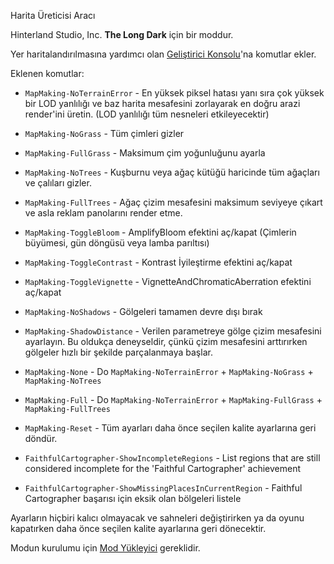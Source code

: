 Harita Üreticisi Aracı


Hinterland Studio, Inc. **The Long Dark** için bir moddur.


Yer haritalandırılmasına yardımcı olan [Geliştirici Konsolu](https://github.com/FINDarkside/TLD-Developer-Console)'na komutlar ekler.

Eklenen komutlar:

* `MapMaking-NoTerrainError` - En yüksek piksel hatası yanı sıra çok yüksek bir LOD yanlılığı ve baz harita mesafesini zorlayarak en doğru arazi render'ini üretin. (LOD yanlılığı tüm nesneleri etkileyecektir)
* `MapMaking-NoGrass` - Tüm çimleri gizler
* `MapMaking-FullGrass` - Maksimum çim yoğunluğunu ayarla
* `MapMaking-NoTrees` - Kuşburnu veya ağaç kütüğü haricinde tüm ağaçları ve çalıları gizler.
* `MapMaking-FullTrees` - Ağaç çizim mesafesini maksimum seviyeye çıkart ve asla reklam panolarını render etme.
* `MapMaking-ToggleBloom` - AmplifyBloom efektini aç/kapat (Çimlerin büyümesi, gün döngüsü veya lamba parıltısı)
* `MapMaking-ToggleContrast` - Kontrast İyileştirme efektini aç/kapat
* `MapMaking-ToggleVignette` - VignetteAndChromaticAberration efektini aç/kapat
* `MapMaking-NoShadows` - Gölgeleri tamamen devre dışı bırak
* `MapMaking-ShadowDistance` - Verilen parametreye gölge çizim mesafesini ayarlayın. Bu oldukça deneyseldir, çünkü çizim mesafesini arttırırken gölgeler hızlı bir şekilde parçalanmaya başlar.
* `MapMaking-None` - Do `MapMaking-NoTerrainError` + `MapMaking-NoGrass` + `MapMaking-NoTrees`
* `MapMaking-Full` - Do `MapMaking-NoTerrainError` + `MapMaking-FullGrass` + `MapMaking-FullTrees`
* `MapMaking-Reset` - Tüm ayarları daha önce seçilen kalite ayarlarına geri döndür.

* `FaithfulCartographer-ShowIncompleteRegions` - List regions that are still considered incomplete for the 'Faithful Cartographer' achievement
* `FaithfulCartographer-ShowMissingPlacesInCurrentRegion` - Faithful Cartographer başarısı için eksik olan bölgeleri listele


Ayarların hiçbiri kalıcı olmayacak ve sahneleri değiştirirken ya da oyunu kapatırken daha önce seçilen kalite ayarlarına geri dönecektir.


Modun kurulumu için [Mod Yükleyici](https://github.com/zeobviouslyfakeacc/ModLoaderInstaller) gereklidir.
